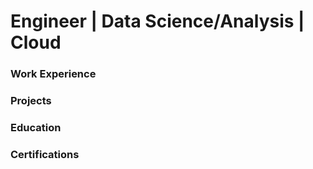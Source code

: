 # Engineer | Data Science/Analysis | Cloud

### Work Experience

### Projects

### Education

### Certifications
